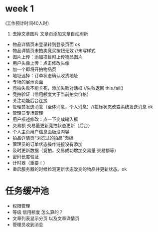 # week 1 
(工作预计时间40人时)

1. 去掉文章图片 文章页添加文章自动刷新
- 物品详情页未登录转到登录页面 ok
- 物品详情页未拍卖竞买按钮无效 //未写样式
- 图片上传：添加项目时上传物品图片
- 用户头像上传：点击修改头像
- 加一个即将开拍物品页 
- 地址选择：订单状态确认收货地址
- 专场的展示页面
- 竞拍失败不能卡死，添加失败对话框 //失败返回 this.fail()
- 竞拍验证（信用额度大于当前拍卖价格）
- 关注功能后台连接
- 管理员发送消息（全体消息，个人消息）//投标状态改变系统发送消息 ok
- 管理员专场管理
- 用户描述修改：点一下变成输入框
- 交易额 交易量更新竞拍状态更新（后台）
- 个人主页用户信息面板没内容
- 拍品详情页“浏览过的拍品”面板
- 管理员的订单状态操作链接没有添加
- 及时更新数据（竞拍，交易成功增加交易量 交易额等）
- 密码长度验证
- 计时器（重要！）
- 重启服务器的时候检测更新状态改变的物品并更新状态。ok

# 任务缓冲池

- 权限管理
- 等级 信用额度 怎么算的？
- 文章列表显示分页 以及文章详情页
- 管理员收到消息